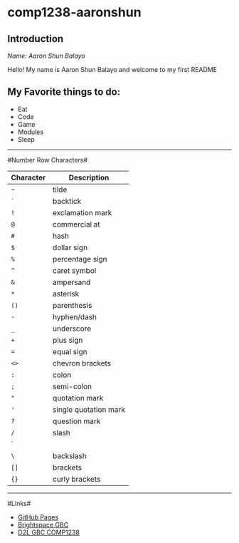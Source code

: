 # comp1238-aaronshun

## Introduction

*Name: Aaron Shun Balayo*

Hello! My name is Aaron Shun Balayo and welcome to my first README

## My Favorite things to do:
- Eat
- Code
- Game
- Modules
- Sleep

---

#Number Row Characters#

| Character | Description             |
|-----------|-------------------------|
| `~`       | tilde                   |
| `` ` ``   | backtick                |
| `!`       | exclamation mark        |
| `@`       | commercial at           |
| `#`       | hash                    |
| `$`       | dollar sign             |
| `%`       | percentage sign         |
| `^`       | caret symbol            |
| `&`       | ampersand               |
| `*`       | asterisk                |
| `()`      | parenthesis             |
| `-`       | hyphen/dash             |
| `_`       | underscore              |
| `+`       | plus sign               |
| `=`       | equal sign              |
| `<>`      | chevron brackets        |
| `:`       | colon                   |
| `;`       | semi-colon              |
| `"`       | quotation mark          |
| `'`       | single quotation mark   |
| `?`       | question mark           |
| `/`       | slash                   |
| `||`      | vertical bar            |
| `\`       | backslash               |
| `[]`      | brackets                |
| `{}`      | curly brackets          |

---

#Links#

- [GitHub Pages](https://pages.github.com/)
- [Brightspace GBC](https://learn.georgebrown.ca/d2l/home)
- [D2L GBC COMP1238](https://learn.georgebrown.ca/d2l/home/291663)
